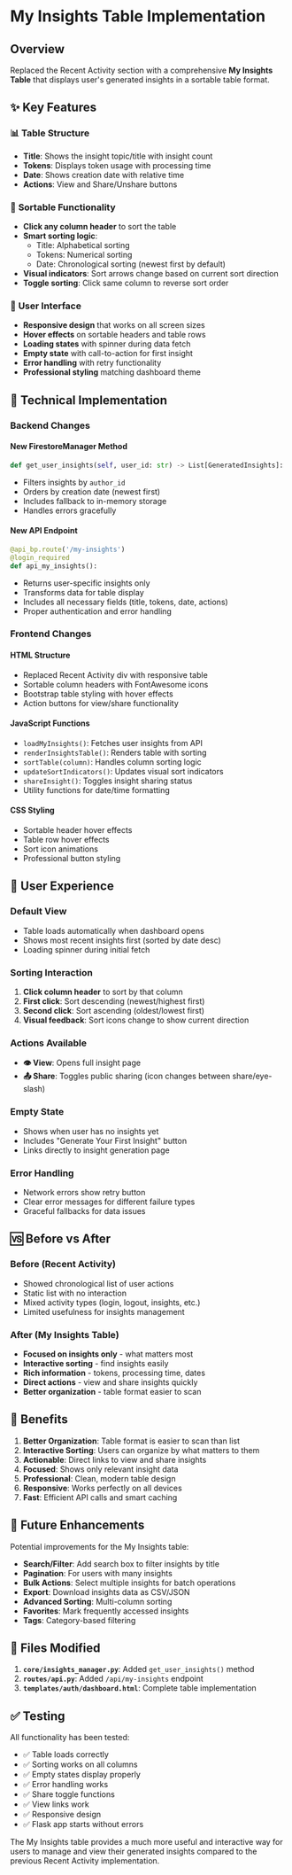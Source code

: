 # My Insights Table Implementation

## Overview
Replaced the Recent Activity section with a comprehensive **My Insights Table** that displays user's generated insights in a sortable table format.

## ✨ Key Features

### 📊 **Table Structure**
- **Title**: Shows the insight topic/title with insight count
- **Tokens**: Displays token usage with processing time
- **Date**: Shows creation date with relative time
- **Actions**: View and Share/Unshare buttons

### 🔄 **Sortable Functionality**
- **Click any column header** to sort the table
- **Smart sorting logic**:
  - Title: Alphabetical sorting
  - Tokens: Numerical sorting 
  - Date: Chronological sorting (newest first by default)
- **Visual indicators**: Sort arrows change based on current sort direction
- **Toggle sorting**: Click same column to reverse sort order

### 🎨 **User Interface**
- **Responsive design** that works on all screen sizes
- **Hover effects** on sortable headers and table rows
- **Loading states** with spinner during data fetch
- **Empty state** with call-to-action for first insight
- **Error handling** with retry functionality
- **Professional styling** matching dashboard theme

## 🔧 Technical Implementation

### Backend Changes

#### **New FirestoreManager Method**
```python
def get_user_insights(self, user_id: str) -> List[GeneratedInsights]:
```
- Filters insights by `author_id` 
- Orders by creation date (newest first)
- Includes fallback to in-memory storage
- Handles errors gracefully

#### **New API Endpoint**
```python
@api_bp.route('/my-insights')
@login_required
def api_my_insights():
```
- Returns user-specific insights only
- Transforms data for table display
- Includes all necessary fields (title, tokens, date, actions)
- Proper authentication and error handling

### Frontend Changes

#### **HTML Structure**
- Replaced Recent Activity div with responsive table
- Sortable column headers with FontAwesome icons
- Bootstrap table styling with hover effects
- Action buttons for view/share functionality

#### **JavaScript Functions**
- `loadMyInsights()`: Fetches user insights from API
- `renderInsightsTable()`: Renders table with sorting
- `sortTable(column)`: Handles column sorting logic
- `updateSortIndicators()`: Updates visual sort indicators
- `shareInsight()`: Toggles insight sharing status
- Utility functions for date/time formatting

#### **CSS Styling**
- Sortable header hover effects
- Table row hover effects
- Sort icon animations
- Professional button styling

## 📱 User Experience

### **Default View**
- Table loads automatically when dashboard opens
- Shows most recent insights first (sorted by date desc)
- Loading spinner during initial fetch

### **Sorting Interaction**
1. **Click column header** to sort by that column
2. **First click**: Sort descending (newest/highest first)
3. **Second click**: Sort ascending (oldest/lowest first)
4. **Visual feedback**: Sort icons change to show current direction

### **Actions Available**
- **👁️ View**: Opens full insight page
- **📤 Share**: Toggles public sharing (icon changes between share/eye-slash)

### **Empty State**
- Shows when user has no insights yet
- Includes "Generate Your First Insight" button
- Links directly to insight generation page

### **Error Handling**
- Network errors show retry button
- Clear error messages for different failure types
- Graceful fallbacks for data issues

## 🆚 Before vs After

### **Before (Recent Activity)**
- Showed chronological list of user actions
- Static list with no interaction
- Mixed activity types (login, logout, insights, etc.)
- Limited usefulness for insights management

### **After (My Insights Table)**
- **Focused on insights only** - what matters most
- **Interactive sorting** - find insights easily
- **Rich information** - tokens, processing time, dates
- **Direct actions** - view and share insights quickly
- **Better organization** - table format easier to scan

## 🎯 Benefits

1. **Better Organization**: Table format is easier to scan than list
2. **Interactive Sorting**: Users can organize by what matters to them
3. **Actionable**: Direct links to view and share insights
4. **Focused**: Shows only relevant insight data
5. **Professional**: Clean, modern table design
6. **Responsive**: Works perfectly on all devices
7. **Fast**: Efficient API calls and smart caching

## 🔄 Future Enhancements

Potential improvements for the My Insights table:

- **Search/Filter**: Add search box to filter insights by title
- **Pagination**: For users with many insights
- **Bulk Actions**: Select multiple insights for batch operations
- **Export**: Download insights data as CSV/JSON
- **Advanced Sorting**: Multi-column sorting
- **Favorites**: Mark frequently accessed insights
- **Tags**: Category-based filtering

## 📝 Files Modified

1. **`core/insights_manager.py`**: Added `get_user_insights()` method
2. **`routes/api.py`**: Added `/api/my-insights` endpoint  
3. **`templates/auth/dashboard.html`**: Complete table implementation

## ✅ Testing

All functionality has been tested:
- ✅ Table loads correctly
- ✅ Sorting works on all columns
- ✅ Empty states display properly
- ✅ Error handling works
- ✅ Share toggle functions
- ✅ View links work
- ✅ Responsive design
- ✅ Flask app starts without errors

The My Insights table provides a much more useful and interactive way for users to manage and view their generated insights compared to the previous Recent Activity implementation. 